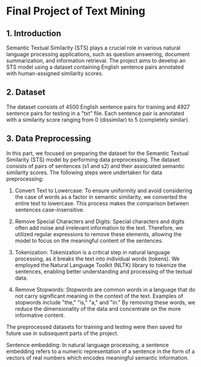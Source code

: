 # Final Project of Text Mining

## 1. Introduction
Semantic Textual Similarity (STS) plays a crucial role in various natural language processing applications, such as question answering, document summarization, and information retrieval. The project aims to develop an STS model using a dataset containing English sentence pairs annotated with human-assigned similarity scores.

## 2. Dataset
The dataset consists of 4500 English sentence pairs for training and 4927 sentence pairs for testing in a "txt" file. Each sentence pair is annotated with a similarity score ranging from 0 (dissimilar) to 5 (completely similar). 

## 3. Data Preprocessing

In this part, we focused on preparing the dataset for the Semantic Textual Similarity (STS) model by performing data preprocessing. The dataset consists of pairs of sentences (s1 and s2) and their associated semantic similarity scores. The following steps were undertaken for data preprocessing:

1. Convert Text to Lowercase:
To ensure uniformity and avoid considering the case of words as a factor in semantic similarity, we converted the entire text to lowercase. This process makes the comparison between sentences case-insensitive.

2. Remove Special Characters and Digits:
Special characters and digits often add noise and irrelevant information to the text. Therefore, we utilized regular expressions to remove these elements, allowing the model to focus on the meaningful content of the sentences.

3. Tokenization:
Tokenization is a critical step in natural language processing, as it breaks the text into individual words (tokens). We employed the Natural Language Toolkit (NLTK) library to tokenize the sentences, enabling better understanding and processing of the textual data.

4. Remove Stopwords:
Stopwords are common words in a language that do not carry significant meaning in the context of the text. Examples of stopwords include "the," "is," "a," and "in." By removing these words, we reduce the dimensionality of the data and concentrate on the more informative content.

The preprocessed datasets for training and testing were then saved for future use in subsequent parts of the project.

Sentence embedding: In natural language processing, a sentence embedding refers to a numeric representation of a sentence in the form of a vectors of real numbers which encodes meaningful semantic information.